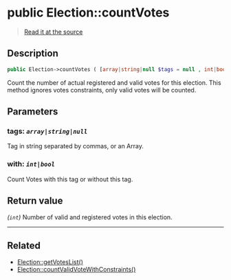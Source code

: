 # public Election::countVotes

> [Read it at the source](https://github.com/julien-boudry/Condorcet/blob/master/src/ElectionProcess/VotesProcess.php#L41)

## Description    

```php
public Election->countVotes ( [array|string|null $tags = null , int|bool $with = true] ): int
```

Count the number of actual registered and valid votes for this election. This method ignores votes constraints, only valid votes will be counted.

## Parameters

### **tags:** *`array|string|null`*   
Tag in string separated by commas, or an Array.    

### **with:** *`int|bool`*   
Count Votes with this tag or without this tag.    


## Return value   

*(`int`)* Number of valid and registered votes in this election.


---------------------------------------

## Related

* [Election::getVotesList()](/Docs/api-reference/Election%20Class/Election--getVotesList().md)    
* [Election::countValidVoteWithConstraints()](/Docs/api-reference/Election%20Class/Election--countValidVoteWithConstraints().md)    
